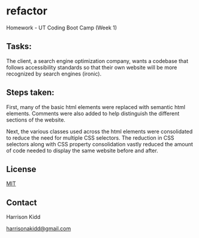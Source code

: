 # refactor 
Homework - UT Coding Boot Camp (Week 1)

## Tasks: 
The client, a search engine optimization company, wants a codebase that follows accessibility standards so that their own website will be more recognized by search engines (ironic).

## Steps taken:
First, many of the basic html elements were replaced with semantic html elements.  Comments were also added to help distinguish the different sections of the website.

Next, the various classes used across the html elements were consolidated to reduce the need for multiple CSS selectors.  The reduction in CSS selectors along with CSS property consolidation vastly reduced the amount of code needed to display the same website before and after.

## License
[MIT](https://choosealicense.com/licenses/mit/)

## Contact
Harrison Kidd

harrisonakidd@gmail.com
